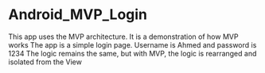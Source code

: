 # Android_MVP_Login
This app uses the MVP architecture. It is a demonstration of how MVP works
The app is a simple login page. Username is Ahmed and password is 1234
The logic remains the same, but with MVP, the logic is rearranged and isolated from the View
